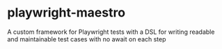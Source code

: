 # playwright-maestro
A custom framework for Playwright tests with a DSL for writing readable and maintainable test cases with no await on each step
